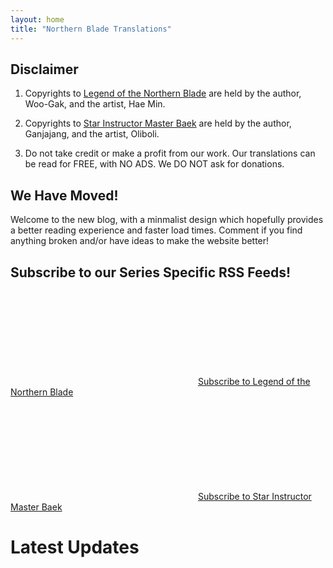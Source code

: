 ```yaml
---
layout: home
title: "Northern Blade Translations"
---
```


## Disclaimer

1. Copyrights to [Legend of the Northern Blade](/LNB/) are held by the author, Woo-Gak, and the artist, Hae Min. 

2. Copyrights to [Star Instructor Master Baek](/SIMB/) are held by the author, Ganjajang, and the artist, Oliboli. 

3. Do not take credit or make a profit from our work. Our translations can be read for FREE, with NO ADS. We DO NOT ask for donations.

## We Have Moved!

Welcome to the new blog, with a minmalist design which hopefully provides a better reading experience and faster load times. Comment if you find anything broken and/or have ideas to make the website better!

## Subscribe to our Series Specific RSS Feeds!

<p class="feed-subscribe">
  <a href="{{ 'feed.lnb.xml' | relative_url }}">
	<svg class="svg-icon orange">
	  <use xlink:href="{{ 'assets/minima-social-icons.svg#rss' | relative_url }}"></use>
	</svg><span>Subscribe to Legend of the Northern Blade</span>
  </a>
</p>

<p class="feed-subscribe">
  <a href="{{ 'feed.simb.xml' | relative_url }}">
	<svg class="svg-icon orange">
	  <use xlink:href="{{ 'assets/minima-social-icons.svg#rss' | relative_url }}"></use>
	</svg><span>Subscribe to Star Instructor Master Baek</span>
  </a>
</p>

# Latest Updates
